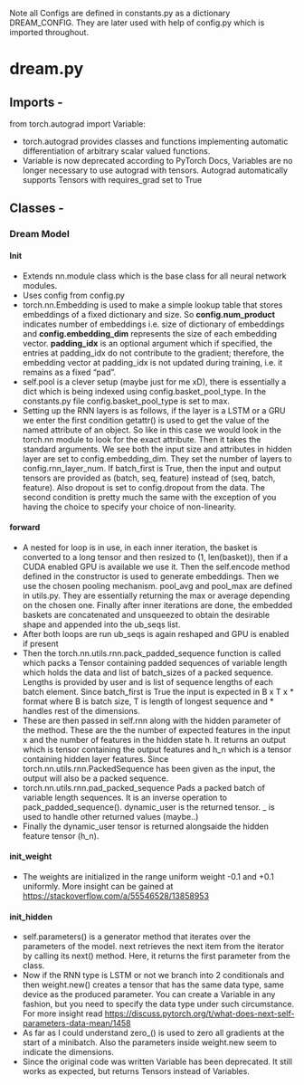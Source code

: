 Note all Configs are defined in constants.py as a dictionary DREAM_CONFIG. They are later used with help of config.py which is imported throughout.

# dream.py

## Imports -

from torch.autograd import Variable: 
- torch.autograd provides classes and functions implementing automatic differentiation of arbitrary scalar valued functions.
- Variable is now deprecated according to PyTorch Docs, Variables are no longer necessary to use autograd with tensors. Autograd automatically supports Tensors with requires_grad set to True

## Classes - 

### Dream Model 

#### Init

- Extends nn.module class which is the base class for all neural network modules.
- Uses config from config.py
- torch.nn.Embedding is used to make a simple lookup table that stores embeddings of a fixed dictionary and size. So **config.num_product** indicates number of embeddings i.e. size of dictionary of embeddings and **config.embedding_dim** represents the size of each embedding vector. **padding_idx** is an optional argument which if specified, the entries at padding_idx do not contribute to the gradient; therefore, the embedding vector at padding_idx is not updated during training, i.e. it remains as a fixed “pad”.
- self.pool is a clever setup (maybe just for me xD), there is essentially a dict which is being indexed using config.basket_pool_type. In the constants.py file config.basket_pool_type is set to max.
- Setting up the RNN layers is as follows, if the layer is a LSTM or a GRU we enter the first condition getattr() is used to get the value of the named attribute of an object. So like in this case we would look in the torch.nn module to look for the exact attribute. Then it takes the standard arguments. We see both the input size and attributes in hidden layer are set to config.embedding_dim. They set the number of layers to config.rnn_layer_num. If batch_first is True, then the input and output tensors are provided as (batch, seq, feature) instead of (seq, batch, feature). Also dropout is set to config.dropout from the data. The second condition is pretty much the same with the exception of you having the choice to specify your choice of non-linearity.
  
#### forward

- A nested for loop is in use, in each inner iteration, the basket is converted to a long tensor and then resized to (1, len(basket)), then if a CUDA enabled GPU is available we use it. Then the self.encode method defined in the constructor is used to generate embeddings. Then we use the chosen pooling mechanism. pool_avg and pool_max are defined in utils.py. They are essentially returning the max or average depending on the chosen one. Finally after inner iterations are done, the embedded baskets are concatenated and unsqueezed to obtain the desirable shape and appended into the ub_seqs list.
- After both loops are run ub_seqs is again reshaped and GPU is enabled if present
- Then the torch.nn.utils.rnn.pack_padded_sequence function is called which packs a Tensor containing padded sequences of variable length which holds the data and list of batch_sizes of a packed sequence. Lengths is provided by user and is list of sequence lengths of each batch element. Since batch_first is True the input is expected in B x T x * format where B is batch size, T is length of longest sequence and * handles rest of the dimensions.
- These are then passed in self.rnn along with the hidden parameter of the method. These are the the number of expected features in the input x and the number of features in the hidden state h. It returns an output which is tensor containing the output features and h_n which is a tensor containing hidden layer features. Since torch.nn.utils.rnn.PackedSequence has been given as the input, the output will also be a packed sequence.
- torch.nn.utils.rnn.pad_packed_sequence Pads a packed batch of variable length sequences. It is an inverse operation to pack_padded_sequence(). dynamic_user is the returned tensor. _ is used to handle other returned values (maybe..) 
- Finally the dynamic_user tensor is returned alongsaide the hidden feature tensor (h_n).

#### init_weight

- The weights are initialized in the range uniform weight -0.1 and +0.1 uniformly. More insight can be gained at https://stackoverflow.com/a/55546528/13858953
  
#### init_hidden

- self.parameters() is a generator method that iterates over the parameters of the model. next retrieves the next item from the iterator by calling its next() method. Here, it returns the first parameter from the class.
- Now if the RNN type is LSTM or not we branch into 2 conditionals and then weight.new() creates a tensor that has the same data type, same device as the produced parameter. You can create a Variable in any fashion, but you need to specify the data type under such circumstance. For more insight read https://discuss.pytorch.org/t/what-does-next-self-parameters-data-mean/1458
- As far as I could understand zero_() is used to zero all gradients at the start of a minibatch. Also the parameters inside weight.new seem to indicate the dimensions. 
- Since the original code was written Variable has been deprecated. It still works as expected, but returns Tensors instead of Variables.